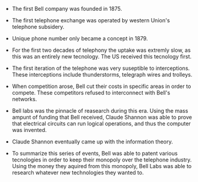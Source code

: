 - The first Bell company was founded in 1875.

- The first telephone exchange was operated by western Union's telephone subsidery.

- Unique phone number only became a concept in 1879.

- For the first two decades of telephony the uptake was extremly slow, as this was an entirely new tecnology. The US received this tecnology first.

- The first iteration of the telephone was very suseptible to interceptions. These interceptions include thunderstorms, telegraph wires and trolleys.

- When competition arose, Bell cut their costs in specific areas in order to compete. These competitors refused to interconnect with Bell's networks.

- Bell labs was the pinnacle of reasearch during this era. Using the mass ampunt of funding that Bell received, Claude Shannon was able to prove that electrical circuits can run logical operations, and thus the computer was invented. 

- Claude Shannon eventually came up with the information theory. 

- To summarize this series of events, Bell was able to patent various tecnologies in order to keep their monopoly over the telephone industry. Using the money they aquired from this monopoly, Bell Labs was able to research whatever new technologies they wanted to.